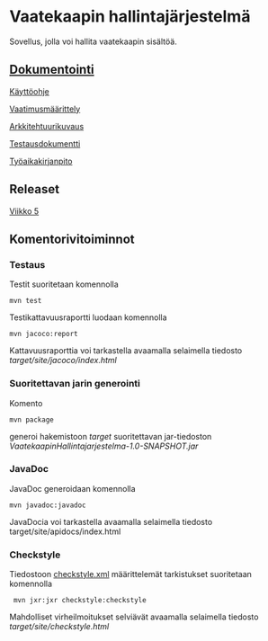 # Vaatekaapin hallintajärjestelmä
Sovellus, jolla voi hallita vaatekaapin sisältöä.

## [Dokumentointi](https://github.com/NiinaM/otm-harjoitustyo/tree/master/dokumentointi)
[Käyttöohje](https://github.com/NiinaM/otm-harjoitustyo/blob/master/dokumentointi/kayttoohje.md)

[Vaatimusmäärittely](https://github.com/NiinaM/otm-harjoitustyo/blob/master/dokumentointi/vaatimusmaarittely.md)

[Arkkitehtuurikuvaus](https://github.com/NiinaM/otm-harjoitustyo/blob/master/dokumentointi/arkkitehtuuri.md)

[Testausdokumentti](https://github.com/NiinaM/otm-harjoitustyo/blob/master/dokumentointi/testausdokumentti.md)

[Työaikakirjanpito](https://github.com/NiinaM/otm-harjoitustyo/blob/master/dokumentointi/ty%C3%B6aikakirjanpito.md)


## Releaset

[Viikko 5](https://github.com/NiinaM/otm-harjoitustyo/releases/tag/viikko5)

## Komentorivitoiminnot

### Testaus

Testit suoritetaan komennolla

```
mvn test
```

Testikattavuusraportti luodaan komennolla

```
mvn jacoco:report
```

Kattavuusraporttia voi tarkastella avaamalla selaimella tiedosto _target/site/jacoco/index.html_

### Suoritettavan jarin generointi

Komento

```
mvn package
```

generoi hakemistoon _target_ suoritettavan jar-tiedoston _VaatekaapinHallintajarjestelma-1.0-SNAPSHOT.jar_

### JavaDoc

JavaDoc generoidaan komennolla

```
mvn javadoc:javadoc
```

JavaDocia voi tarkastella avaamalla selaimella tiedosto target/site/apidocs/index.html

### Checkstyle

Tiedostoon [checkstyle.xml](https://github.com/NiinaM/otm-harjoitustyo/blob/master/Vaatekaapinhallintajarjestelma/checkstyle.xml) määrittelemät tarkistukset suoritetaan komennolla

```
 mvn jxr:jxr checkstyle:checkstyle
```

Mahdolliset virheilmoitukset selviävät avaamalla selaimella tiedosto _target/site/checkstyle.html_
